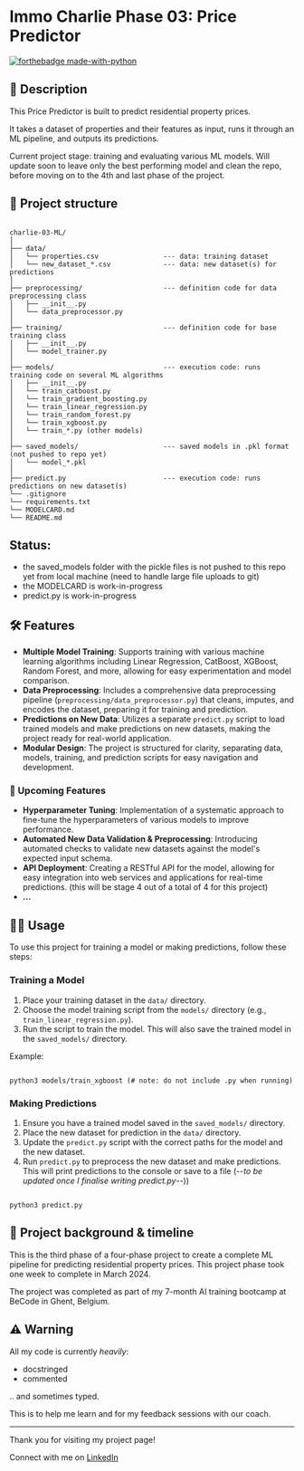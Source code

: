 # Immo Charlie Phase 03: Price Predictor

[![forthebadge made-with-python](https://ForTheBadge.com/images/badges/made-with-python.svg)](https://www.python.org/)

## 📖 Description

This Price Predictor is built to predict residential property prices.

It takes a dataset of properties and their features as input, runs it through an ML pipeline, and outputs its predictions.

Current project stage: training and evaluating various ML models. Will update soon to leave only the best performing model and clean the repo, before moving on to the 4th and last phase of the project.


## 🧬 Project structure

```

charlie-03-ML/
│
├── data/
│   └── properties.csv                --- data: training dataset
│   └── new_dataset_*.csv             --- data: new dataset(s) for predictions
│
├── preprocessing/                    --- definition code for data preprocessing class
│   ├── __init__.py
│   └── data_preprocessor.py
│
├── training/                         --- definition code for base training class
│   ├── __init__.py
│   └── model_trainer.py
│
├── models/                           --- execution code: runs training code on several ML algorithms
│   ├── __init__.py
│   └── train_catboost.py
│   └── train_gradient_boosting.py
│   └── train_linear_regression.py
│   └── train_random_forest.py
│   └── train_xgboost.py
│   └── train_*.py (other models)
│
├── saved_models/                     --- saved models in .pkl format (not pushed to repo yet)
│   └── model_*.pkl
│
├── predict.py                        --- execution code: runs predictions on new dataset(s)
└── .gitignore
└── requirements.txt
└── MODELCARD.md
└── README.md
```


## Status:

- the saved_models folder with the pickle files is not pushed to this repo yet from local machine (need to handle large file uploads to git)
- the MODELCARD is work-in-progress
- predict.py is work-in-progress


## 🛠️ Features

- **Multiple Model Training**: Supports training with various machine learning algorithms including Linear Regression, CatBoost, XGBoost, Random Forest, and more, allowing for easy experimentation and model comparison.
- **Data Preprocessing**: Includes a comprehensive data preprocessing pipeline (`preprocessing/data_preprocessor.py`) that cleans, imputes, and encodes the dataset, preparing it for training and prediction.
- **Predictions on New Data**: Utilizes a separate `predict.py` script to load trained models and make predictions on new datasets, making the project ready for real-world application.
- **Modular Design**: The project is structured for clarity, separating data, models, training, and prediction scripts for easy navigation and development.

### 🚀 Upcoming Features

- **Hyperparameter Tuning**: Implementation of a systematic approach to fine-tune the hyperparameters of various models to improve performance.
- **Automated New Data Validation & Preprocessing**: Introducing automated checks to validate new datasets against the model's expected input schema.
- **API Deployment**: Creating a RESTful API for the model, allowing for easy integration into web services and applications for real-time predictions. (this will be stage 4 out of a total of 4 for this project)
- **...**


## 👩‍💻 Usage

To use this project for training a model or making predictions, follow these steps:

### Training a Model

1. Place your training dataset in the `data/` directory.
2. Choose the model training script from the `models/` directory (e.g., `train_linear_regression.py`).
3. Run the script to train the model. This will also save the trained model in the `saved_models/` directory.

Example:

```

python3 models/train_xgboost (# note: do not include .py when running)

```


### Making Predictions

1. Ensure you have a trained model saved in the `saved_models/` directory.
2. Place the new dataset for prediction in the `data/` directory.
3. Update the `predict.py` script with the correct paths for the model and the new dataset.
4. Run `predict.py` to preprocess the new dataset and make predictions. This will print predictions to the console or save to a file (--_to be updated once I finalise writing predict.py_--))


```

python3 predict.py

```


## 📂 Project background & timeline

This is the third phase of a four-phase project to create a complete ML pipeline for predicting residential property prices. This project phase took one week to complete in March 2024.

The project was completed as part of my 7-month AI training bootcamp at BeCode in Ghent, Belgium.


## ⚠️ Warning

All my code is currently *heavily*:

- docstringed
- commented

.. and sometimes typed.

This is to help me learn and for my feedback sessions with our coach.

---

Thank you for visiting my project page!

Connect with me on [LinkedIn](https://www.linkedin.com/in/mirunasuru/)
